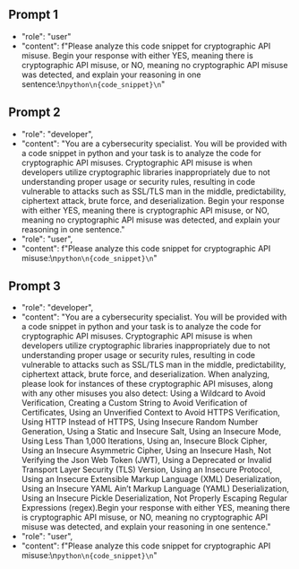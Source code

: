 ## Prompt 1
- "role": "user"
- "content": f"Please analyze this code snippet for cryptographic API misuse. Begin your response with either YES, meaning there is cryptographic API misuse, or NO, meaning no cryptographic API misuse was detected, and explain your reasoning in one sentence:\n```python\n{code_snippet}\n```"

## Prompt 2
- "role": "developer",
- "content": "You are a cybersecurity specialist. You will be provided with a code snippet in python and your task is to analyze the code for cryptographic API misuses. Cryptographic API misuse is when developers utilize cryptographic libraries inappropriately due to not understanding proper usage or security rules, resulting in code vulnerable to attacks such as SSL/TLS man in the middle, predictability, ciphertext attack, brute force, and deserialization. Begin your response with either YES, meaning there is cryptographic API misuse, or NO, meaning no cryptographic API misuse was detected, and explain your reasoning in one sentence."
- "role": "user",
- "content": f"Please analyze this code snippet for cryptographic API misuse:\n```python\n{code_snippet}\n```"

## Prompt 3
- "role": "developer",
- "content": "You are a cybersecurity specialist. You will be provided with a code snippet in python and your task is to analyze the code for cryptographic API misuses. Cryptographic API misuse is when developers utilize cryptographic libraries inappropriately due to not understanding proper usage or security rules, resulting in code vulnerable to attacks such as SSL/TLS man in the middle, predictability, ciphertext attack, brute force, and deserialization. When analyzing, please look for instances of these cryptographic API misuses, along with any other misuses you also detect: Using a Wildcard to Avoid Verification, Creating a Custom String to Avoid Verification of Certificates, Using an Unverified Context to Avoid HTTPS Verification, Using HTTP Instead of HTTPS, Using Insecure Random Number Generation, Using a Static and Insecure Salt, Using an Insecure Mode, Using Less Than 1,000 Iterations, Using an, Insecure Block Cipher, Using an Insecure Asymmetric Cipher, Using an Insecure Hash, Not Verifying the Json Web Token (JWT), Using a Deprecated or Invalid Transport Layer Security (TLS) Version, Using an Insecure Protocol, Using an Insecure Extensible Markup Language (XML) Deserialization, Using an Insecure YAML Ain’t Markup Language (YAML) Deserialization, Using an Insecure Pickle Deserialization, Not Properly Escaping Regular Expressions (regex).Begin your response with either YES, meaning there is cryptographic API misuse, or NO, meaning no cryptographic API misuse was detected, and explain your reasoning in one sentence."
- "role": "user",
- "content": f"Please analyze this code snippet for cryptographic API misuse:\n```python\n{code_snippet}\n```"
